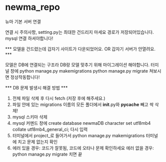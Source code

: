 # newma_repo
 뉴마 기본 서버 연결

연결 시 주의사항, setting.py는 최대한 건드리지 마세요 경로가 저장되어있습니다.
mysql 연결 하셔야합니다!


*** 모델을 건드렸는데 갑자기 사이트가 다운되었어요. OR 갑자기 서버가 안열려요. ***

모델은 DB에 연결되는 구조라 DB랑 모델 맞추기 위해 마이그레이션 해야합니다.
터미널 창에 python manage.py makemigrations
python manage.py migrate 쳐보시면 정상작동합니다!

*** DB 문제 발생시 해결 방법 ***

1. 전체 파일 삭제 후 다시 fetch (저장 후에 해주세요.)
2. 파일 안에 있는 migrations 이름의 모든 폴더에서 __init__.py와 __pycache__ 빼고 싹 삭제!
3. mysql 스키마 삭제
4. mysql 커멘드 창에 create database newmaDB character set utf8mb4 collate utf8mb4_general_ci; 다시 입력
5. 터미널에서 project_로 들어가서 python manage.py makemigrations 터미널에 치고 문제 없는지 확인
6. 에러 있을 경우: 코드가 잘못됨, 코드에 오타나 문제 확인하세요
    에러 없을 경우: python manage.py migrate 치면 끝
